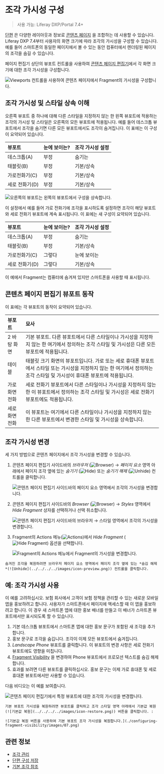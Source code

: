 # 조각 가시성 구성

> 사용 가능: Liferay DXP/Portal 7.4+

[단편](../using-fragments.md) 은 다양한 레이아웃과 정보로 [콘텐츠 페이지](../../using-content-pages.md) 을 조합하는 데 사용할 수 있습니다. Liferay DXP 7.4부터 사용자의 화면 크기에 따라 조각의 가시성을 구성할 수 있습니다. 예를 들어 스마트폰의 동일한 페이지에서 볼 수 있는 동안 컴퓨터에서 렌더링된 페이지의 조각을 숨길 수 있습니다.

페이지 편집기 상단의 뷰포트 컨트롤을 사용하여 [콘텐츠 페이지 편집기](../../using-content-pages/content-page-editor-ui-reference.md)에서 각 화면 크기에 대한 조각 가시성을 구성합니다.

![Viewports 컨트롤을 사용하여 콘텐츠 페이지에서 Fragment의 가시성을 구성합니다.](./configuring-fragment-visibility/images/01.png)

## 조각 가시성 및 스타일 상속 이해

오른쪽 뷰포트 중 하나에 대해 다른 스타일을 지정하지 않는 한 왼쪽 뷰포트에 적용하는 조각의 가시성 및 스타일은 오른쪽의 모든 뷰포트에 적용됩니다. 예를 들어 데스크톱 뷰포트에서 조각을 숨기면 다른 모든 뷰포트에서도 조각이 숨겨집니다. 이 표에는 이 구성이 요약되어 있습니다.

| 뷰포트       | 눈에 보이는? | 조각 가시성 설정 |
|:--------- |:------- |:--------- |
| 데스크톱(A)   | 부정      | 숨기는       |
| 태블릿(B)    | 부정      | 기본/상속     |
| 가로전화기(C)  | 부정      | 기본/상속     |
| 세로 전화기(D) | 부정      | 기본/상속     |

![오른쪽의 뷰포트는 왼쪽의 뷰포트에서 구성을 상속합니다.](./configuring-fragment-visibility/images/02.png)

이 설정에서 예를 들어 가로 전화기에 조각을 표시하도록 설정하면 조각이 해당 뷰포트와 세로 전화기 뷰포트에 계속 표시됩니다. 이 표에는 새 구성이 요약되어 있습니다.

| 뷰포트       | 눈에 보이는? | 조각 가시성 설정 |
|:--------- |:------- |:--------- |
| 데스크톱(A)   | 부정      | 숨기는       |
| 태블릿(B)    | 부정      | 기본/상속     |
| 가로전화기(C)  | 그렇다     | 눈에 보이는    |
| 세로 전화기(D) | 그렇다     | 기본/상속     |

이 예에서 Fragment는 컴퓨터에 숨겨져 있지만 스마트폰을 사용할 때 표시됩니다.

## 콘텐츠 페이지 편집기 뷰포트 동작

이 표에는 각 뷰포트의 동작이 요약되어 있습니다.

| 뷰포트      | 묘사                                                                                                  |
|:-------- |:--------------------------------------------------------------------------------------------------- |
| 2 바탕 화면  | 기본 뷰포트. 다른 뷰포트에서 다른 스타일이나 가시성을 지정하지 않는 한 여기에서 정의하는 조각 스타일 및 가시성은 다른 모든 뷰포트에 적용됩니다.                  |
| 테이블      | 태블릿 크기 화면의 뷰포트입니다. 가로 또는 세로 휴대폰 뷰포트에서 스타일 또는 가시성을 지정하지 않는 한 여기에서 정의하는 조각 스타일 및 가시성이 휴대폰 뷰포트에 적용됩니다. |
| 가로 화면 전화 | 세로 전화기 뷰포트에서 다른 스타일이나 가시성을 지정하지 않는 한 이 뷰포트에서 정의하는 조각 스타일 및 가시성은 세로 전화기 뷰포트에도 적용됩니다.                 |
| 세로 화면 전화 | 이 뷰포트는 여기에서 다른 스타일이나 가시성을 지정하지 않는 한 다른 뷰포트에서 변경한 스타일 및 가시성을 상속합니다.                                  |

## 조각 가시성 변경

세 가지 방법으로 콘텐츠 페이지에서 조각 가시성을 변경할 수 있습니다.

1. 콘텐츠 페이지 편집기 사이드바의 *브라우저* (![Browser](../../../../images/icon-browser.png)) &rarr; *페이지 요소* 영역 아래에서 페이지 조각 옆에 있는 *숨기기* (![Hide](../../../../images/icon-hide.png)) 또는 *숨기기 해제* (![Unhide](../../../../images/icon-preview.png)) 컨트롤을 클릭합니다.

   ![콘텐츠 페이지 편집기 사이드바의 페이지 요소 영역에서 조각의 가시성을 변경합니다.](./configuring-fragment-visibility/images/03.gif)

1. 콘텐츠 페이지 편집기 사이드바의 *Browser* (![Browser](../../../../images/icon-browser.png)) &rarr; *Styles* 영역에서 *Hide Fragment* 상자를 선택하거나 선택 취소합니다.

   ![콘텐츠 페이지 편집기 사이드바의 브라우저 &rarr; 스타일 영역에서 조각의 가시성을 변경합니다.](./configuring-fragment-visibility/images/04.gif)

1. Fragment의 Actions 메뉴(![Actions](../../../../images/icon-widget-options.png))에서 *Hide Fragment* (![Hide Fragment](../../../../images/icon-hide.png)) 옵션을 선택합니다.

   ![Fragment의 Actions 메뉴에서 Fragment의 가시성을 변경합니다.](./configuring-fragment-visibility/images/05.gif)

```{tip}
숨겨진 조각을 복원하려면 브라우저 페이지 요소 영역에서 페이지 조각 옆에 있는 *숨김 해제*(![Unhide](../../../../images/icon-preview.png)) 컨트롤을 클릭합니다.
```

## 예: 조각 가시성 사용

이 예를 고려하십시오. 보험 회사에서 고객이 보험 정책을 관리할 수 있는 새로운 모바일 앱을 홍보하려고 합니다. 사용자가 스마트폰에서 페이지에 액세스할 때 이 앱을 홍보하려고 합니다. 이 경우 새 스마트폰 앱에 대한 홍보 배너를 만들고 이 배너가 스마트폰 뷰포트에서만 표시되도록 할 수 있습니다.

1. 기본 데스크톱 뷰포트에서 스마트폰 앱에 대한 홍보 문구가 포함된 새 조각을 추가합니다.
1. 홍보 문구로 조각을 숨깁니다. 조각이 이제 모든 뷰포트에서 숨겨집니다.
1. *Landscape Phone* 뷰포트를 클릭합니다. 이 뷰포트의 변경 사항은 세로 전화기 뷰포트에도 영향을 미칩니다.
1. [Fragment Visibility](#changing-fragment-visibility) 을 변경하여 Phone 뷰포트에서 프로모션 텍스트를 숨김 해제합니다.
1. 효과를 보려면 다른 뷰포트를 클릭하십시오. 홍보 문구는 이제 가로 휴대폰 및 세로 휴대폰 뷰포트에서만 사용할 수 있습니다.

다음 비디오는 이 예를 보여줍니다.

![콘텐츠 페이지 편집기에서 특정 뷰포트에 대한 조각의 가시성을 변경합니다.](./configuring-fragment-visibility/images/06.gif)

```{tip}
기본 뷰포트 가시성을 복원하려면 뷰포트를 클릭하고 조각 스타일 영역 아래에서 기본값 복원(![기본값 복원](../../../../images/icon-restore.png)) 버튼을 클릭합니다. :

![기본값 복원 버튼을 사용하여 기본 뷰포트 조각 가시성을 복원합니다.](./configuring-fragment-visibility/images/07.png)
```

## 관련 정보

- [조각 관리](./managing-fragments.md)
- [단편 구성 저장](../using-fragments/saving-fragment-compositions.md)
- [기본 조각 참조](../using-fragments/default-fragments-reference.md)
